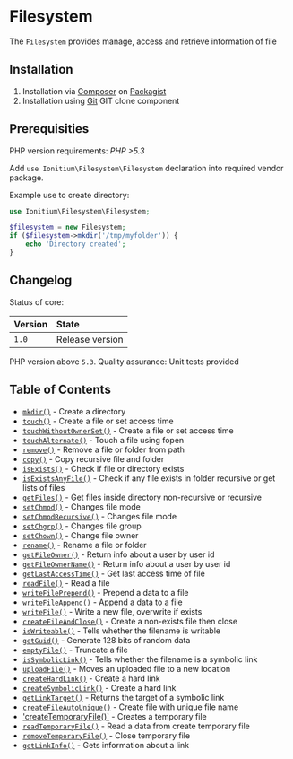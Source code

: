 # Filesystem

The `Filesystem` provides manage, access and retrieve information of file

## Installation

1. Installation via [Composer](http://www.composer.org) on [Packagist](http://www.packagist.com)
2. Installation using [Git](http://www.github.com) GIT clone component


## Prerequisities

PHP version requirements: _PHP >5.3_

Add `use Ionitium\Filesystem\Filesystem` declaration into required vendor package.

Example use to create directory:

```php
use Ionitium\Filesystem\Filesystem;

$filesystem = new Filesystem;
if ($filesystem->mkdir('/tmp/myfolder')) {
    echo 'Directory created';
}
```


## Changelog

Status of core:

| Version       | State                |
| ------------- |:-------------------- |
| `1.0`         | Release version      |

PHP version above `5.3`.
Quality assurance: Unit tests provided

## Table of Contents

* [`mkdir()`](mkdir.md) - Create a directory
* [`touch()`](touch.md) - Create a file or set access time
* [`touchWithoutOwnerSet()`](touchWithoutOwnerSet.md) - Create a file or set access time
* [`touchAlternate()`](touchAlternate.md) - Touch a file using fopen
* [`remove()`](remove.md) - Remove a file or folder from path
* [`copy()`](copy.md) - Copy recursive file and folder
* [`isExists()`](isexists.md) - Check if file or directory exists
* [`isExistsAnyFile()`](isexistsanyfile.md) - Check if any file exists in folder recursive or get lists of files
* [`getFiles()`](getfiles.md) - Get files inside directory non-recursive or recursive
* [`setChmod()`](setchmod.md) - Changes file mode
* [`setChmodRecursive()`](setchmodrecursive.md) - Changes file mode
* [`setChgrp()`](setchgrp.md) - Changes file group
* [`setChown()`](setchown.md) - Change file owner
* [`rename()`](rename.md) - Rename a file or folder
* [`getFileOwner()`](getfileowner.md) - Return info about a user by user id
* [`getFileOwnerName()`](getfileownername.md) - Return info about a user by user id
* [`getLastAccessTime()`](getlastaccesstime.md) - Get last access time of file
* [`readFile()`](readfile.md) - Read a file
* [`writeFilePrepend()`](writefileprepend.md) - Prepend a data to a file
* [`writeFileAppend()`](writefileappend.md) - Append a data to a file
* [`writeFile()`](writefile.md) - Write a new file, overwrite if exists
* [`createFileAndClose()`](createfileandclose.md) - Create a non-exists file then close
* [`isWriteable()`](iswriteable.md) - Tells whether the filename is writable
* [`getGuid()`](getguid.md) - Generate 128 bits of random data
* [`emptyFile()`](emptyfile.md) - Truncate a file
* [`isSymbolicLink()`](issymboliclink.md) - Tells whether the filename is a symbolic link
* [`uploadFile()`](uploadfile.md) - Moves an uploaded file to a new location
* [`createHardLink()`](createhardlink.md) - Create a hard link
* [`createSymbolicLink()`](createsymboliclink.md) - Create a hard link
* [`getLinkTarget()`](getlinktarget.md) - Returns the target of a symbolic link
* [`createFileAutoUnique()`](createfileautounique.md) - Create file with unique file name
* ['createTemporaryFile()`](createtemporaryfile.md) - Creates a temporary file
* [`readTemporaryFile()`](readtemporaryfile.md) - Read a data from create temporary file
* [`removeTemporaryFile()`](removetemporaryfile.md) - Close temporary file
* [`getLinkInfo()`](getlinkinfo.md) - Gets information about a link
